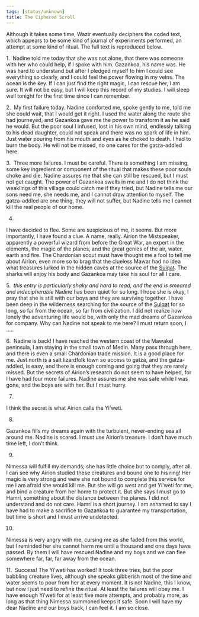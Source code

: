 ```yaml
---
tags: [status/unknown]
title: The Ciphered Scroll
---
```


Although it takes some time, Wazir eventually deciphers the coded text, which appears to be some kind of journal of experiments performed, an attempt at some kind of ritual. The full text is reproduced below. 

1. 
Nadine told me today that she was not alone, that there was someone with her who could help, if I spoke with him. Gazankoa, his name was. He was hard to understand but after I pledged myself to him I could see everything so clearly, and I could feel the power flowing in my veins. The ocean is the key. If I can just find the right magic, I can rescue her, I am sure. It will not be easy, but I will keep this record of my studies. I will sleep well tonight for the first time since I can remember.  

2. 
My first failure today. Nadine comforted me, spoke gently to me, told me she could wait, that I would get it right. I used the water along the route she had journeyed, and Gazankoa gave me the power to transform it as he said he would. But the poor soul I infused, lost in his own mind, endlessly talking to his dead daughter, could not speak and there was no spark of life in him. Just water pouring from his mouth and eyes as he choked to death. I had to burn the body. He will not be missed, no one cares for the gatza-addled here.

3. 
Three more failures. I must be careful. There is something I am missing, some key ingredient or component of the ritual that makes these poor souls choke and die. Nadine assures me that she can still be rescued, but I must not get caught. The power of Gazankoa swells in me and I do not think the weaklings of this village could catch me if they tried, but Nadine tells me our sons need me, she needs me, and I cannot draw attention to myself. The gatza-addled are one thing, they will not suffer, but Nadine tells me I cannot kill the real people of our home.

4.
I have decided to flee. Some are suspicious of me, it seems. But more importantly, I have found a clue. A name, really. Airion the Mistspeaker, apparently a powerful wizard from before the Great War, an expert in the elements, the magic of the planes, and the great genies of the air, water, earth and fire. The Chardonian scout must have thought me a fool to tell me about Airion, even more so to brag that the clueless Mawar had no idea what treasures lurked in the hidden caves at the source of the [Sulqat](<../../../gazetteer/west-coast/rivers/sulqat.md>). The sharks will enjoy his body and Gazankoa may take his soul for all I care. 

5. 
*this entry is particularly shaky and hard to read, and the end is smeared and indecipherable*
Nadine has been quiet for so long. I hope she is okay, I pray that she is still with our boys and they are surviving together. I have been deep in the wilderness searching for the source of the [Sulqat](<../../../gazetteer/west-coast/rivers/sulqat.md>) for so long, so far from the ocean, so far from civilization. I did not realize how lonely the adventuring life would be, with only the mad dreams of Gazankoa for company. Why can Nadine not speak to me here? I must return soon, I …..

6. 
Nadine is back! I have reached the western coast of the Mawakel peninsula, I am staying in the small town of Medin. Many pass through here, and there is even a small Chardonian trade mission. It is a good place for me. Just north is a salt lizardfolk town so access to gatza, and the gatza-addled, is easy, and there is enough coming and going that they are rarely missed. But the secrets of Airion’s research do not seem to have helped, for I have had four more failures. Nadine assures me she was safe while I was gone, and the boys are with her. But I must hurry. 

7.
I think the secret is what Airion calls the Yi’weti.

8.
Gazankoa fills my dreams again with the turbulent, never-ending sea all around me. Nadine is scared. I must use Airion’s treasure. I don’t have much time left, I don’t think.

9.
Nimessa will fulfill my demands; she has little choice but to comply, after all. I can see why Airion studied these creatures and bound one to his ring! Her magic is very strong and were she not bound to complete this service for me I am afraid she would kill me. But she will go west and get Yi’weti for me, and bind a creature from her home to protect it. But she says I must go to Hamri, something about the distance between the planes. I did not understand and do not care. Hamri is a short journey. I am ashamed to say I have had to make a sacrifice to Gazankoa to guarantee my transportation, but time is short and I must arrive undetected.

10.
Nimessa is very angry with me, cursing me as she faded from this world, but I reminded her she cannot harm me until a thousand and one days have passed. By them I will have rescued Nadine and my boys and we can flee somewhere far, far, far away from the ocean.

11. 
Success! The Yi’weti has worked! It took three tries, but the poor babbling creature lives, although she speaks gibberish most of the time and water seems to pour from her at every moment. It is not Nadine, this I know, but now I just need to refine the ritual. At least the failures will obey me. I have enough Yi’weti for at least five more attempts, and probably more, as long as that thing Nimessa summoned keeps it safe. Soon I will have my dear Nadine and our boys back, I can feel it. I am so close.